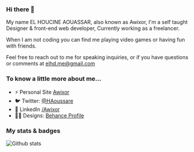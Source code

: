 <!--
**AWIXOR/AWIXOR** is a ✨ _special_ ✨ repository because its `README.md` (this file) appears on your GitHub profile.

Here are some ideas to get you started:

- 🔭 I’m currently working on ...
- 🌱 I’m currently learning ...
- 👯 I’m looking to collaborate on ...
- 🤔 I’m looking for help with ...
- 💬 Ask me about ...
- 📫 How to reach me: ...
- 😄 Pronouns: ...
- ⚡ Fun fact: ...
-->

### Hi there 👋

My name EL HOUCINE AOUASSAR, also known as Awixor, I'm a self taught Designer & front-end web developer, Currently working as a freelancer.

When I am not coding you can find me playing video games or having fun with friends.

Feel free to reach out to me for speaking inquiries, or if you have questions or comments at [elhd.me@gmail.com](mailto:elhd.me@gmail.com)

### To know a little more about me...

- ⚡ Personal Site [Awixor](https://awixor.netlify.app/)
- 🐦 Twitter: [@HAoussare](https://twitter.com/HAoussare)
- 👥 LinkedIn [/Awixor](https://www.linkedin.com/in/awixor/)
- 👨‍💻 Designs: [Behance Profile](https://www.behance.net/awixor)


### My stats & badges 
![Github stats](https://github-readme-stats.vercel.app/api?username=awixor&show_icons=true)
